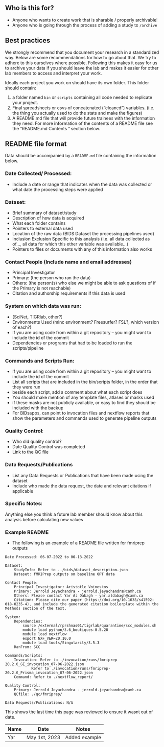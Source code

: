 ## Who is this for?
   - Anyone who wants to create work that is sharable / properly archivable!
   - Anyone who is going through the process of adding a study to `/archive`

## Best practices
We strongly recommend that you document your research in a standardized way. Below are some recommendations for how to go about that. We try to adhere to this ourselves where possible. Following this makes it easy for us to archive your data if you should leave the lab and makes it easier for other lab members to access and interpret your work.

Ideally each project you work on should have its own folder. This folder should contain:
1. a folder named `bin` or `scripts` containing all code needed to replicate your project.
2. Final spreadsheets or csvs of concatenated (“cleaned”) variables. (i.e. the thing you actually used to do the stats and make the figures)
3. A README.md  file that will provide future trainees with the information they need. For more information of the contents of a README file see the “README.md Contents “ section below.

## README file format
Data should be accompanied by a `README.md` file containing the information below.

### Date Collected/ Processed:

* Include a date or range that indicates when the data was collected or what date the processing steps were applied

### Dataset:

* Brief summary of dataset/study
* Description of how data is acquired
* What each folder contains
* Pointers to external data used
* Location of the raw data (BIDS Dataset the processing pipelines used)
* Inclusion Exclusion Specific to this analysis  (i.e. all data collected as of..., all data for which this other variable was available...)
* Pointers to files or documents with any of this information also works

### Contact People (Include name and email addresses)
* Principal Investigator
* Primary: (the person who ran the data)
* Others: (the person(s) who else we might be able to ask questions of if the Primary is not reachable)
* Citation and authorship requirements if this data is used

### System on which data was run:
* (SciNet, TIGRlab, other?)
* Environments Used (minc environment? Freesurfer? FSL?, which version of each?)
 * If you are using code from within a git repository – you might want to include the id of the commit
 * Dependencies or programs that had to be loaded to run the scripts/pipeline

### Commands and Scripts Run:
* If you are using code from within a git repository – you might want to include the id of the commit
* List all scripts that are included in the bin/scripts folder, in the order that they were run
 * beside each script, add a comment about what each script does
* You should make mention of any template files, atlases or masks used
* if these masks are not publicly available, or easy to find they should be included with the backup
* For BIDsapps, can point to invocation files and nextflow reports that show the parameters and commands used to generate pipeline outputs

### Quality Control:
* Who did quality control?
* Date Quality Control was completed
* Link to the QC file

### Data Requests/Publications
* List any Data Requests or Publications that have been made using the dataset
* Include who made the data request, the date and relevant citations if applicable

### Specific Notes:
Anything else you think a future lab member should know about this analysis before calculating new values

### Example README
* The following is an example of a README file written for fmriprep outputs

```
Date Processed: 06-07-2022 to 06-13-2022

Dataset:
	StudyInfo: Refer to ../bids/dataset_description.json
	Dataset: fMRIPrep outputs on baseline OPT data

Contact People:
	Principal Investigator: Aristotle Voineskos
	Primary: Jerrold Jeyachandra - jerrold.jeyachandra@camh.ca
	Others: Please contact Yar Al Dabagh - yar.aldabagh@camh.ca
	Citation: Please cite our paper (https://doi.org/10.1038/s41592-018-0235-4), and include the generated citation boilerplate within the Methods section of the text.

System:
	Dependencies:
		source /external/rprshnas01/tigrlab/quarantine/scc_modules.sh
		module load python/3.6_boutiques-0.5.20
		module load nextflow
		export NXF_VER=20.10.0
		module load tools/Singularity/3.5.3
	RanFrom: SCC

Commands/Scripts:
	Invocation: Refer to ./invocation/runs/fmriprep-20.2.0_GE_invocation_07-06-2022.json
		    Refer to ./invocation/runs/fmriprep-20.2.0_Prisma_invocation_07-06-2022.json
	Command: Refer to ./nextflow_report/

Quality Control:
	Primary: Jerrold Jeyachandra - jerrold.jeyachandra@camh.ca
	QCfile: ./qc/fmriprep/

Data Requests/Publications: N/A
```

<!-- sign-off-sheet:start -->
<!-- sign-off-cadence:1 year -->
This shows the last time this page was reviewed to ensure it wasnt out of date.

| Name | Date | Notes |
|------|------|-------|
| Yar | May 1st, 2023 | Added example |
<!-- sign-off-sheet:end -->

